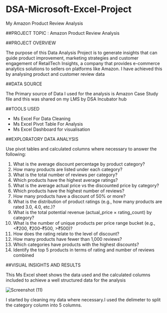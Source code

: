 # DSA-Microsoft-Excel-Project
My Amazon Product Review Analysis 

##PROJECT TOPIC : Amazon Product Review Analysis 


##PROJECT OVERVIEW

The purpose of this Data Analysis Project is to generate insights that can guide product improvement, marketing strategies and customer engagement of RetailTech Insights, a company that provides e-commerce analytics solutions to sellers on platforms like Amazon. I have achieved this by analysing product and customer review data  


##DATA SOURCE

The Primary source of Data I used for the analysis is Amazon Case Study file and this was shared on my LMS by DSA Incubator hub


##TOOLS USED

- Ms Excel For Data Cleaning
- Ms Excel Pivot Table For Analysis
- Ms Excel Dashboard for visualisation

##EXPLORATORY DATA ANALYSIS

Use pivot tables and calculated columns where necessary to answer the following:
1. What is the average discount percentage by product category?
2. How many products are listed under each category?
3. What is the total number of reviews per category?
4. Which products have the highest average ratings?
5. What is the average actual price vs the discounted price by category?
6. Which products have the highest number of reviews?
7. How many products have a discount of 50% or more?
8. What is the distribution of product ratings (e.g., how many products are rated 3.0,
4.0, etc.)?
9. What is the total potential revenue (actual_price × rating_count) by category?
10. What is the number of unique products per price range bucket (e.g., <₹200,
₹200–₹500, >₹500)?
11. How does the rating relate to the level of discount?
12. How many products have fewer than 1,000 reviews?
13. Which categories have products with the highest discounts?
14. Identify the top 5 products in terms of rating and number of reviews combined



##VISUAL INSIGHTS AND RESULTS

This Ms Excel sheet shows the data used and the calculated columns included to achieve a well structured data for the analysis

![Screenshot (11)](https://github.com/user-attachments/assets/d7953c5f-750e-4997-a003-71fca6d408a1)

I started by cleaning my data where necessary.I used the delimeter to split the category column into 5 columns.











